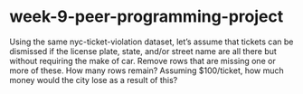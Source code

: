 # week-9-peer-programming-project

Using the same nyc-ticket-violation dataset, let’s assume that tickets can be dismissed if the license plate, state, and/or street name are all there but without requiring the make of car. Remove rows that are missing one or more of these. How many rows remain? Assuming $100/ticket, how much money would the city lose as a result of this?